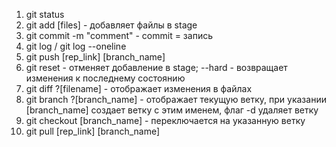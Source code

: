 1. git status
2. git add [files] - добавляет файлы в stage
3. git commit -m "comment" - commit = запись
4. git log / git log --oneline
5. git push [rep_link] [branch_name]
6. git reset - отменяет добавление в stage; --hard - возвращает изменения к последнему состоянию
7. git diff ?[filename] - отображает изменения в файлах
8. git branch ?[branch_name] - отображает текущую ветку, при указании [branch_name] создает ветку с этим именем, флаг -d удаляет ветку
9. git checkout [branch_name] - переключается на указанную ветку
10. git pull [rep_link] [branch_name]